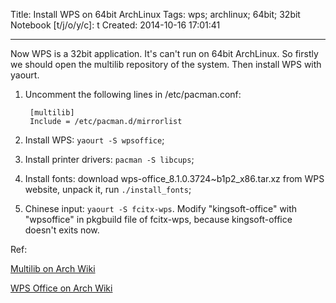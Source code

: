 Title: Install WPS on 64bit ArchLinux
Tags: wps; archlinux; 64bit; 32bit
Notebook [t/j/o/y/c]: t
Created: 2014-10-16 17:01:41

------

Now WPS is a 32bit application. It's can't run on 64bit ArchLinux.
So firstly we should open the multilib repository of the system. Then install WPS with yaourt.

1. Uncomment the following lines in /etc/pacman.conf:

        [multilib]
        Include = /etc/pacman.d/mirrorlist

1. Install WPS: `yaourt -S wpsoffice`;

1. Install printer drivers: `pacman -S libcups`;

1. Install fonts: download wps-office_8.1.0.3724~b1p2_x86.tar.xz from WPS website, unpack it, run `./install_fonts`;

1. Chinese input: `yaourt -S fcitx-wps`. Modify "kingsoft-office" with "wpsoffice" in pkgbuild file of fcitx-wps, because kingsoft-office doesn't exits now.

Ref:

[Multilib on Arch Wiki](https://wiki.archlinux.org/index.php/multilib)

[WPS Office on Arch Wiki](https://wiki.archlinux.org/index.php/WPS_Office)


